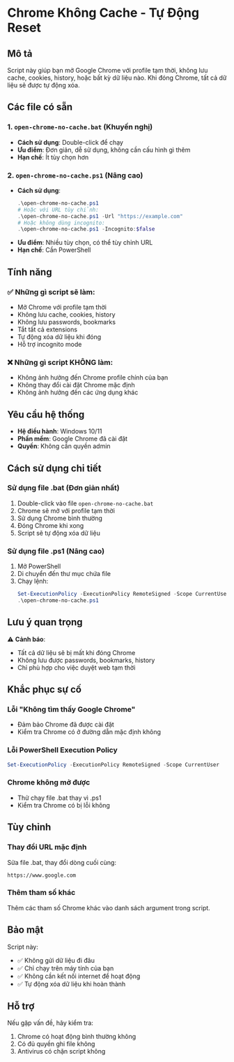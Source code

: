 # Chrome Không Cache - Tự Động Reset

## Mô tả
Script này giúp bạn mở Google Chrome với profile tạm thời, không lưu cache, cookies, history, hoặc bất kỳ dữ liệu nào. Khi đóng Chrome, tất cả dữ liệu sẽ được tự động xóa.

## Các file có sẵn

### 1. `open-chrome-no-cache.bat` (Khuyến nghị)
- **Cách sử dụng**: Double-click để chạy
- **Ưu điểm**: Đơn giản, dễ sử dụng, không cần cấu hình gì thêm
- **Hạn chế**: Ít tùy chọn hơn

### 2. `open-chrome-no-cache.ps1` (Nâng cao)
- **Cách sử dụng**: 
  ```powershell
  .\open-chrome-no-cache.ps1
  # Hoặc với URL tùy chỉnh:
  .\open-chrome-no-cache.ps1 -Url "https://example.com"
  # Hoặc không dùng incognito:
  .\open-chrome-no-cache.ps1 -Incognito:$false
  ```
- **Ưu điểm**: Nhiều tùy chọn, có thể tùy chỉnh URL
- **Hạn chế**: Cần PowerShell

## Tính năng

### ✅ Những gì script sẽ làm:
- Mở Chrome với profile tạm thời
- Không lưu cache, cookies, history
- Không lưu passwords, bookmarks
- Tắt tất cả extensions
- Tự động xóa dữ liệu khi đóng
- Hỗ trợ incognito mode

### ❌ Những gì script KHÔNG làm:
- Không ảnh hưởng đến Chrome profile chính của bạn
- Không thay đổi cài đặt Chrome mặc định
- Không ảnh hưởng đến các ứng dụng khác

## Yêu cầu hệ thống

- **Hệ điều hành**: Windows 10/11
- **Phần mềm**: Google Chrome đã cài đặt
- **Quyền**: Không cần quyền admin

## Cách sử dụng chi tiết

### Sử dụng file .bat (Đơn giản nhất)
1. Double-click vào file `open-chrome-no-cache.bat`
2. Chrome sẽ mở với profile tạm thời
3. Sử dụng Chrome bình thường
4. Đóng Chrome khi xong
5. Script sẽ tự động xóa dữ liệu

### Sử dụng file .ps1 (Nâng cao)
1. Mở PowerShell
2. Di chuyển đến thư mục chứa file
3. Chạy lệnh:
   ```powershell
   Set-ExecutionPolicy -ExecutionPolicy RemoteSigned -Scope CurrentUser
   .\open-chrome-no-cache.ps1
   ```

## Lưu ý quan trọng

⚠️ **Cảnh báo**: 
- Tất cả dữ liệu sẽ bị mất khi đóng Chrome
- Không lưu được passwords, bookmarks, history
- Chỉ phù hợp cho việc duyệt web tạm thời

## Khắc phục sự cố

### Lỗi "Không tìm thấy Google Chrome"
- Đảm bảo Chrome đã được cài đặt
- Kiểm tra Chrome có ở đường dẫn mặc định không

### Lỗi PowerShell Execution Policy
```powershell
Set-ExecutionPolicy -ExecutionPolicy RemoteSigned -Scope CurrentUser
```

### Chrome không mở được
- Thử chạy file .bat thay vì .ps1
- Kiểm tra Chrome có bị lỗi không

## Tùy chỉnh

### Thay đổi URL mặc định
Sửa file .bat, thay đổi dòng cuối cùng:
```batch
https://www.google.com
```

### Thêm tham số khác
Thêm các tham số Chrome khác vào danh sách argument trong script.

## Bảo mật

Script này:
- ✅ Không gửi dữ liệu đi đâu
- ✅ Chỉ chạy trên máy tính của bạn
- ✅ Không cần kết nối internet để hoạt động
- ✅ Tự động xóa dữ liệu khi hoàn thành

## Hỗ trợ

Nếu gặp vấn đề, hãy kiểm tra:
1. Chrome có hoạt động bình thường không
2. Có đủ quyền ghi file không
3. Antivirus có chặn script không
